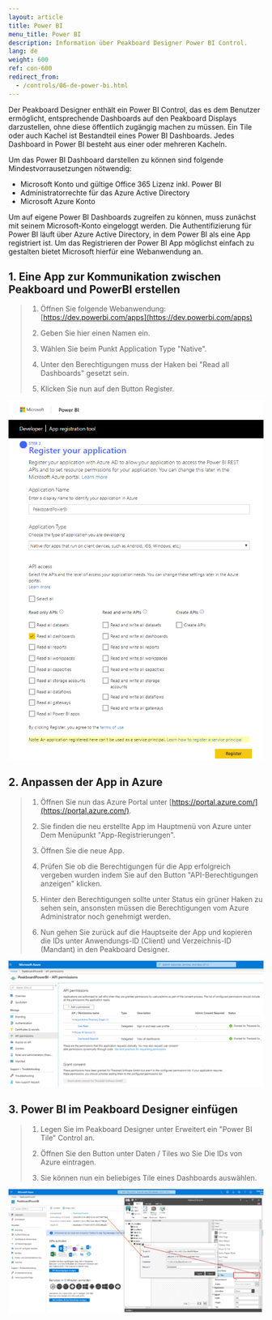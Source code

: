 ```yaml
---
layout: article
title: Power BI  
menu_title: Power BI
description: Information über Peakboard Designer Power BI Control.
lang: de
weight: 600
ref: con-600
redirect_from:
  - /controls/06-de-power-bi.html
---
```


Der Peakboard Designer enthält ein Power BI Control, das es dem Benutzer ermöglicht, entsprechende Dashboards auf den Peakboard Displays darzustellen, ohne diese öffentlich zugängig machen zu müssen. Ein Tile oder auch Kachel ist Bestandteil eines Power BI Dashboards. Jedes Dashboard in Power BI besteht aus einer oder mehreren Kacheln. 

Um das Power BI Dashboard darstellen zu können sind folgende Mindestvorrausetzungen nötwendig:

* Microsoft Konto und gültige Office 365 Lizenz inkl. Power BI
* Administratorrechte für das Azure Active Directory
* Microsoft Azure Konto

Um auf eigene Power BI Dashboards zugreifen zu können, muss zunächst mit seinem Microsoft-Konto eingeloggt werden. Die Authentifizierung für Power BI läuft über Azure Active Directory, in dem Power BI als eine App registriert ist.
Um das Registrieren der Power BI App möglichst einfach zu gestalten bietet Microsoft hierfür eine Webanwendung an.


## 1. Eine App zur Kommunikation zwischen Peakboard und PowerBI erstellen

> 1. Öffnen Sie folgende Webanwendung: [https://dev.powerbi.com/apps](https://dev.powerbi.com/apps)
>
> 2. Geben Sie hier einen Namen ein.
>
> 3. Wählen Sie beim Punkt Application Type "Native".
>
> 4. Unter den Berechtigungen muss der Haken bei "Read all Dashboards" gesetzt sein.
>
> 5. Klicken Sie nun auf den Button Register. 
    
![image_1](/assets/images/Controls/Controls-Power/ControlsPowerBI01.png)


## 2. Anpassen der App in Azure

> 1. Öffnen Sie nun das Azure Portal unter [https://portal.azure.com/](https://portal.azure.com/).
> 
> 2. Sie finden die neu erstellte App im Hauptmenü von Azure unter Dem Menüpunkt "App-Registrierungen".
> 
> 3. Öffnen Sie die neue App.
> 
> 4. Prüfen Sie ob die Berechtigungen für die App erfolgreich vergeben wurden indem Sie auf den Button "API-Berechtigungen anzeigen" klicken.
> 
> 5. Hinter den Berechtigungen sollte unter Status ein grüner Haken zu sehen sein, ansonsten müssen die Berechtigungen vom Azure Administrator noch genehmigt werden.
> 
> 6. Nun gehen Sie zurück auf die Hauptseite der App und kopieren die IDs unter Anwendungs-ID (Client) und Verzeichnis-ID (Mandant) in den Peakboard Designer.
    
![image_1](/assets/images/Controls/Controls-Power/ControlsPowerBI02.png)

## 3. Power BI im Peakboard Designer einfügen

> 1. Legen Sie im Peakboard Designer unter Erweitert ein "Power BI Tile" Control an.
> 
> 2. Öffnen Sie den Button unter Daten / Tiles wo Sie Die IDs von Azure eintragen.
> 
> 3. Sie können nun ein beliebiges Tile eines Dashboards auswählen.


![image_1](/assets/images/Controls/Controls-Power/ControlsPowerBI03.png)
